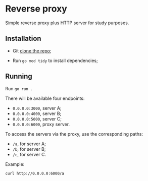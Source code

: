 # Reverse proxy

Simple reverse proxy plus HTTP server for study purposes.

## Installation

- Git [clone the repo](https://github.com/Guilospanck/reverse-proxy.git);

- Run `go mod tidy` to install dependencies;

## Running

Run `go run .`

There will be available four endpoints:

- `0.0.0.0:3000`, server A;
- `0.0.0.0:4000`, server B;
- `0.0.0.0:5000`, server C;
- `0.0.0.0:6000`, proxy server.

To access the servers via the proxy, use the corresponding paths:

- `/a`, for server A;
- `/b`, for server B;
- `/c`, for server C.

Example:

```shell
curl http://0.0.0.0:6000/a
```
